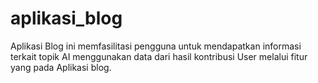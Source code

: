 # aplikasi_blog
Aplikasi Blog ini memfasilitasi pengguna untuk mendapatkan informasi terkait topik AI menggunakan data dari hasil kontribusi User melalui fitur yang pada Aplikasi blog.
